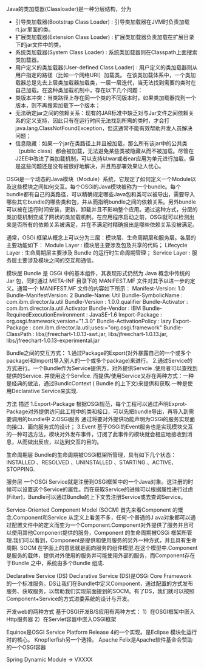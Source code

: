 
Java的类加载器(Classloader)是一种分层结构，分为
- 引导类加载器(Bootstrap Class Loader) : 引导类加载器在JVM时负责加载rt.jar里面的类。
- 扩展类加载器(Extension Class Loader) : 扩展类加载器负责加载在扩展目录下的jar文件中的类。
- 系统类加载器(System Class Loader) : 系统类加载器则在Classpath上面搜索类加载器。
- 用户定义的类加载器(User-defined Class Loader) : 用户定义的类加载器则从用户指定的路径（比如一个网络URI）加载类。
在该类加载体系中，一个类加载器总是先去上层类加载器加载类，一层一层迭代，当无法找到需要的类时在自己加载。在这种类加载机制中，存在以下几个问题：
- 类版本冲突：当类路径上存在同一个类的不同版本时，如果类加载器找到一个版本，则不再搜索加载下一个版本；
- 无法确定jar之间的依赖关系：现有的JAR标准中缺乏对与Jar文件之间依赖关系的定义支持，因此只有在运行时间无法找到所需的类时，才会打 java.lang.ClassNotFoundException，但这通常不能有效帮助开发人员解决问题；
- 信息隐藏：如果一个jar在类路径上并且被加载，那么所有该jar中的公共类（public class）都会被加载，无法避免某些类被隐藏从而不被加载。尽管在J2EE中改进了类加载机制，可以支持以war或者ear应用为单元进行加载，但是这些问题还是没有被很好地解决，并且热部署效果让人忧心。

OSGi是一个动态的Java模块（Module）系统，它规定了如何定义一个Module以及这些模块之间如何交互。每个OSGi的Java模块被称为一个bundle。每个bundle都有自己的类路径，可以精确规定哪些Java包和类可以被导出，需要导入哪些其它bundle的哪些类和包，并从而指明bundle之间的依赖关系。另外bundle可以被在运行时间安装，更新，卸载并且不影响整个应用。通过这种方式，分层的类加载机制变成了网状的类加载机制。在应用程序启动之前，OSGi就可以检测出来是否所有的依赖关系被满足，并在不满足时精确报出是哪些依赖关系没被满足。

通常，OSGi 框架从概念上可以分为三层：模块层、生命周期层和服务层。各层的主要功能如下：
Module Layer : 模块层主要涉及包及共享的代码；
Lifecycle Layer : 生命周期层主要涉及 Bundle 的运行时生命周期管理；
Service Layer : 服务层主要涉及模块之间的交互和通信。

模块层
Bundle 是 OSGi 中的基本组件，其表现形式仍然为 Java 概念中传统的 Jar 包，同时通过 META-INF 目录下的 MANIFEST.MF 文件对其予以进一步的定义。通常一个 MANIFEST.MF 文件的内容如下所示：
Manifest-Version: 1.0
 Bundle-ManifestVersion: 2
 Bundle-Name: Util
 Bundle-SymbolicName : com.ibm.director.la.util
 Bundle-Version : 1.0.0.qualifier
 Bundle-Activator : com.ibm.director.la.util.Activator
 Bundle-Vendor : IBM
 Bundle-RequiredExecutionEnvironment : JavaSE-1.6
 Import-Package : org.osgi.framework;version="1.3.0"
 Bundle-ActivationPolicy : lazy
 Export-Package : com.ibm.director.la.util;uses:="org.osgi.framework"
 Bundle-ClassPath : libs/jfreechart-1.0.13-swt.jar,
 libs/jfreechart-1.0.13.jar,
 libs/jfreechart-1.0.13-experimental.jar
 

Bundle之间的交互方式：
1.通过Package的Export(对外暴露自己的一个或多个package)和Import(导入别人的一个或多个package)来进行。
2.通过Service的方式进行。一个Bundle作为Service提供方，对外提供Servcie .使用者可以查找到提供的Service. 并使用这个ServÎce. 而提供/使用Service又存在两种方式：一种是经典的做法，通过BundlcContext ( Bundle 的上下文)来提供和获取.一种是使用Declarative Service来实现.

方法  描述
1.Export-Package    根据OSGi规范，每个工程可以通过声明Exprot-Package对外提供访问此工程中的类和接口，可以先把bundle导出，再导入到需要调用的bundle中
2.OSGi服务    通过将要对外提供功能声明为OSGi的服务实现面向接口、面向服务式的设计；
3.Event 基于OSGi的Event服务也是实现模块交互的一种可选方法，模块对外发布事件，订阅了此事件的模块就会相应地接收到消息，从而做出反应，以达到交互的目的。

生命周期层
Bundle的生命周期被OSGi框架所管理，具有如下几个状态：INSTALLED 、RESOLVED 、UNINSTALLED 、STARTING 、ACTIVE、STOPPING.


服务层
一个OSGi Service就是注册到OSGi框架中的一个Java对象。这注册的时候可以设置这个Service的属性。而在获取Service的进候可以根据属性进行过虑(Filter)，Bundle可以通过Bundle的上下文去注册Service或去查询Service。

Service-Oriented Component Model (SOCM)
首先来看Component 的慨念.Component和Service 从定义上看差不多，任何-个普通的J ava对象都可以通过配置文件中的定义而变为一个Component.Component对外提供了服务并且可以使用其他Component提供的服务，Component 的生命周期被OSGi 框架所管理.我们可以看到，Component是提供和使用服务的另外一种方式，并且具有生命周期.
SOCM 在字面上的意思就是面向服务的组件模型.在这个模型中.Component是服务的载体，提供对外使用的服务并可能使用外部的服务，而Component存在于Bundle 之中，系统由多个Bundle 组成.

Declarative Service (DS)
Declarative Service (DS)是OSGi Core Framework 的一个标准服务。DS让我们在Bundle中定义Component，通过配置的方式发布服务、获取服务，以帮助我们实现前面提到的SOCM。有了DS，我们就可以按照Component+Service的方式进委系统的设计与开发。


开发web的两种方式
基于OSGI开发B/S应用有两种方式：
1）在OSGI框架中嵌入Http服务器
2）在Servlet容器中嵌入OSGI框架


Equinox是OSGI Service Platform Release 4的一个实现。是Eclipse 模块化运行时的核心。
Knopflerfish另一个选择。
Apache Felix是Apache软件基金会赞助的一个OSGI容器

Spring Dynamic Module -> VXXXX
